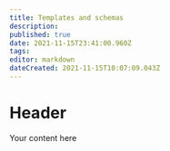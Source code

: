 ```yaml
---
title: Templates and schemas
description: 
published: true
date: 2021-11-15T23:41:00.960Z
tags: 
editor: markdown
dateCreated: 2021-11-15T10:07:09.043Z
---
```


# Header
Your content here